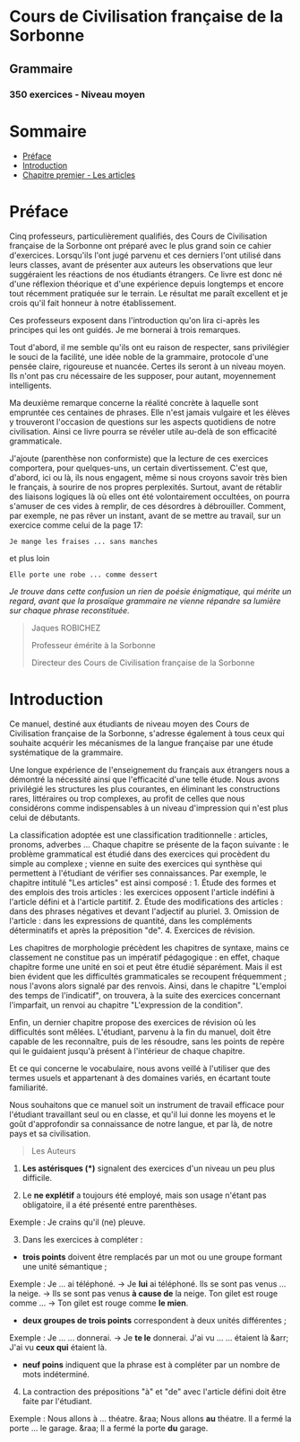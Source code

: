 # Cours de Civilisation française de la Sorbonne #
## Grammaire ##
### 350 exercices - Niveau moyen ###

# Sommaire #
- [Préface](#préface)
- [Introduction](#introduction)
- [Chapitre premier - Les articles](chaptre01.md)

# Préface #
Cinq professeurs, particulièrement qualifiés, des Cours de Civilisation française de la Sorbonne ont préparé avec le plus grand soin ce cahier d'exercices. Lorsqu'ils l'ont jugé parvenu et ces derniers l'ont utilisé dans leurs classes, avant de présenter aux auteurs les observations que leur suggéraient les réactions de nos étudiants étrangers. Ce livre est donc né d'une réflexion théorique et d'une expérience depuis longtemps et encore tout récemment pratiquée sur le terrain. Le résultat me paraît excellent et je crois qu'il fait honneur à notre établissement.

Ces professeurs exposent dans l'introduction qu'on lira ci-après les principes qui les ont guidés. Je me bornerai à trois remarques.

Tout d'abord, il me semble qu'ils ont eu raison de respecter, sans privilégier le souci de la facilité, une idée noble de la grammaire, protocole d'une pensée claire, rigoureuse et nuancée. Certes ils seront à un niveau moyen. Ils n'ont pas cru nécessaire de les supposer, pour autant, moyennement intelligents.

Ma deuxième remarque concerne la réalité concrète à laquelle sont empruntée ces centaines de phrases. Elle n'est jamais vulgaire et les élèves y trouveront l'occasion de questions sur les aspects quotidiens de notre civilisation. Ainsi ce livre pourra se révéler utile au-delà de son efficacité grammaticale.

J'ajoute (parenthèse non conformiste) que la lecture de ces exercices comportera, pour quelques-uns, un certain divertissement. C'est que, d'abord, ici ou là, ils nous engagent, même si nous croyons savoir très bien le français, à sourire de nos propres perplexités. Surtout, avant de rétablir des liaisons logiques là où elles ont été volontairement occultées, on pourra s'amuser de ces vides à remplir, de ces désordres à débrouiller. Comment, par exemple, ne pas rêver un instant, avant de se mettre au travail, sur un exercice comme celui de la page 17:

    Je mange les fraises ... sans manches

et plus loin

    Elle porte une robe ... comme dessert

*Je trouve dans cette confusion un rien de poésie énigmatique, qui mérite un regard, avant que la prosaïque grammaire ne vienne répandre sa lumière sur chaque phrase reconstituée.*

>Jaques ROBICHEZ
>
>Professeur émérite à la Sorbonne
>
>Directeur des Cours de Civilisation française de la Sorbonne

# Introduction #
Ce manuel, destiné aux étudiants de niveau moyen des Cours de Civilisation française de la Sorbonne, s'adresse également à tous ceux qui souhaite acquérir les mécanismes de la langue française par une étude systématique de la grammaire.

Une longue expérience de l'enseignement du français aux étrangers nous a démontré la nécessité ainsi que l'efficacité d'une telle étude. Nous avons privilégié les structures les plus courantes, en éliminant les constructions rares, littéraires ou trop complexes, au profit de celles que nous considérons comme indispensables à un niveau d'impression qui n'est plus celui de débutants.

La classification adoptée est une classification traditionnelle : articles, pronoms, adverbes ... Chaque chapitre se présente de la façon suivante : le problème grammatical est étudié dans des exercices qui procèdent du simple au complexe ; vienne en suite des exercices qui synthèse qui permettent à l'étudiant de vérifier ses connaissances. Par exemple, le chapitre intitulé "Les articles" est ainsi composé : 1. Étude des formes et des emplois des trois articles : les exercices opposent l'article indéfini à l'article défini et à l'article partitif. 2. Étude des modifications des articles : dans des phrases négatives et devant l'adjectif au pluriel. 3. Omission de l'article : dans les expressions de quantité, dans les compléments déterminatifs et après la préposition "de". 4. Exercices de révision.

Les chapitres de morphologie précèdent les chapitres de syntaxe, mains ce classement ne constitue pas un impératif pédagogique : en effet, chaque chapitre forme une unité en soi et peut être étudié séparément. Mais il est bien évident que les difficultés grammaticales se recoupent fréquemment ; nous l'avons alors signalé par des renvois. Ainsi, dans le chapitre "L'emploi des temps de l'indicatif", on trouvera, à la suite des exercices concernant l'imparfait, un renvoi au chapitre "L'expression de la condition".

Enfin, un dernier chapitre propose des exercices de révision où les difficultés sont mêlées. L'étudiant, parvenu à la fin du manuel, doit être capable de les reconnaître, puis de les résoudre, sans les points de repère qui le guidaient jusqu'à présent à l'intérieur de chaque chapitre.

Et ce qui concerne le vocabulaire, nous avons veillé à l'utiliser que des termes usuels et appartenant à des domaines variés, en écartant toute familiarité.

Nous souhaitons que ce manuel soit un instrument de travail efficace pour l'étudiant travaillant seul ou en classe, et qu'il lui donne les moyens et le goût d'approfondir sa connaissance de notre langue, et par là, de notre pays et sa civilisation.

>Les Auteurs

1. **Les astérisques (\*)** signalent des exercices d'un niveau un peu plus difficile.

2. Le **ne explétif** a toujours été employé, mais son usage n'étant pas obligatoire, il a été présenté entre parenthèses.

Exemple : Je crains qu'il (ne) pleuve.

3. Dans les exercices à compléter :

- **trois points** doivent être remplacés par un mot ou une groupe formant une unité sémantique ;

Exemple :
Je ... ai téléphoné. &rarr; Je **lui** ai téléphoné.
Ils se sont pas venus ... la neige. &rarr; Ils se sont pas venus **à cause de** la neige.
Ton gilet est rouge comme ... &rarr; Ton gilet est rouge comme **le mien**.

- **deux groupes de trois points** correspondent à deux unités différentes ;

Exemple :
Je ... ... donnerai. &rarr; Je **te le** donnerai.
J'ai vu ... ... étaient là &arr; J'ai vu **ceux qui** étaient là.

- **neuf poins** indiquent que la phrase est à compléter par un nombre de mots indéterminé.

4. La contraction des prépositions "à" et "de" avec l'article défini doit être faite par l'étudiant.

Exemple :
Nous allons à ... théatre. &raa; Nous allons **au** théatre.
Il a fermé la porte ... le garage. &raa; Il a fermé la porte **du** garage.